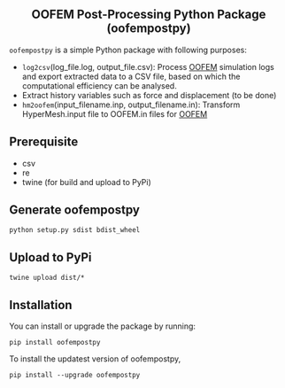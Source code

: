 <h2 align="center">
  OOFEM Post-Processing Python Package (oofempostpy)
</h2>


`oofempostpy` is a simple Python package with following purposes:
* `log2csv`(log_file.log, output_file.csv): Process [OOFEM](https://github.com/cunyizju/oofem-vltava) simulation logs and export extracted data to a CSV file, based on which the computational efficiency can be analysed.
* Extract history variables such as force and displacement (to be done)
* `hm2oofem`(input_filename.inp, output_filename.in): Transform HyperMesh.input file to OOFEM.in files for [OOFEM](https://github.com/cunyizju/oofem-vltava)

## Prerequisite
* csv
* re
* twine (for build and upload to PyPi)

## Generate oofempostpy

```
python setup.py sdist bdist_wheel
```

## Upload to PyPi

```
twine upload dist/*
```

## Installation

You can install or upgrade the package by running:

```
pip install oofempostpy
```
To install the updatest version of oofempostpy,
```
pip install --upgrade oofempostpy
```